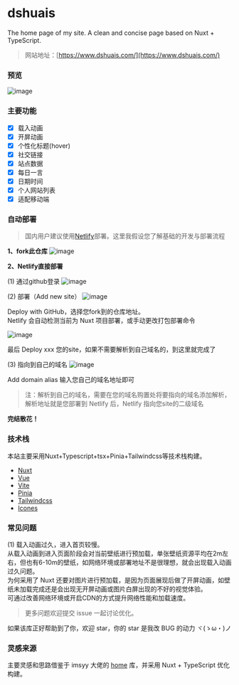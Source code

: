 # dshuais

The home page of my site. A clean and concise page based on Nuxt + TypeScript.

> 网站地址：[https://www.dshuais.com/](https://www.dshuais.com/)

### 预览
![image](https://github.com/dshuais/dshuais.com/assets/88620329/2b64282b-d4ce-4c38-9701-26096d18179a)

### 主要功能
- [x] 载入动画
- [x] 开屏动画
- [x] 个性化标题(hover)
- [x] 社交链接
- [x] 站点数据
- [x] 每日一言
- [x] 日期时间
- [x] 个人网站列表
- [x] 适配移动端

### 自动部署
> 国内用户建议使用[Netlify](https://app.netlify.com/)部署。这里我假设您了解基础的开发与部署流程

**1、fork此仓库**
![image](https://github.com/dshuais/dshuais.com/assets/88620329/e1f7d5a3-05a1-4278-9384-40fea3e67df5)

**2、Netlify直接部署**

(1) 通过github登录
![image](https://github.com/dshuais/dshuais.com/assets/88620329/f2d1e9a4-7e7b-4a90-be8d-5b24e107e2ad)


(2) 部署（Add new site）
![image](https://github.com/dshuais/dshuais.com/assets/88620329/8bde1a8d-dfce-4717-8dee-1d7c68ac33a1)

Deploy with GitHub，选择您fork到的仓库地址。<br />
Netlify 会自动检测当前为 Nuxt 项目部署，或手动更改打包部署命令

![image](https://github.com/dshuais/dshuais.com/assets/88620329/7e0dc384-ebbd-42b0-8eb7-c6ac6643ba76)

最后 Deploy xxx 您的site，如果不需要解析到自己域名的，到这里就完成了

(3) 指向到自己的域名
![image](https://github.com/dshuais/dshuais.com/assets/88620329/ca5bcba3-998d-43e5-8cb0-becd29c54f2f)

Add domain alias 输入您自己的域名地址即可

> 注：解析到自己的域名，需要在您的域名购置处将要指向的域名添加解析，解析地址就是您部署到 Netlify 后，Netlify 指向您site的二级域名

**完结散花！**

### 技术栈

本站主要采用Nuxt+Typescript+tsx+Pinia+Tailwindcss等技术栈构建。

* [Nuxt](https://nuxt.com/)
* [Vue](https://cn.vuejs.org/)
* [Vite](https://vitejs.cn/vite3-cn/)
* [Pinia](https://pinia.vuejs.org/zh/)
* [Tailwindcss](https://www.tailwindcss.cn/)
* [Icones](https://icones.js.org/)

### 常见问题

(1) 载入动画过久，进入首页较慢。<br />
    从载入动画到进入页面阶段会对当前壁纸进行预加载，单张壁纸资源平均在2m左右，但也有6-10m的壁纸，如网络环境或部署地址不是很理想，就会出现载入动画过久问题。<br />
    为何采用了 Nuxt 还要对图片进行预加载，是因为页面展现后做了开屏动画，如壁纸未加载完成还是会出现无开屏动画或图片白屏出现的不好的视觉体验。<br />
    可通过改善网络环境或开启CDN的方式提升网络性能和加载速度。<br />

> 更多问题欢迎提交 issue 一起讨论优化。

如果该库正好帮助到了你，欢迎 star，你的 star 是我改 BUG 的动力 ヾ(ゝω・)ノ

### 灵感来源

主要灵感和思路借鉴于 imsyy 大佬的 [home](https://github.com/imsyy/home) 库，并采用 Nuxt + TypeScript 优化构建。

